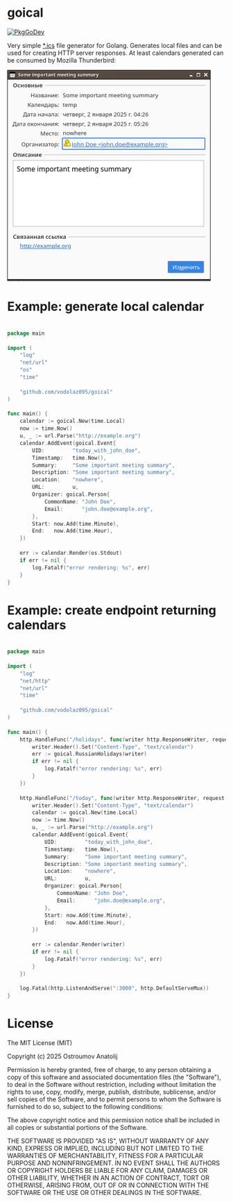 goical
=================================
[![PkgGoDev](https://pkg.go.dev/badge/github.com/vodolaz095/goical)](https://pkg.go.dev/github.com/vodolaz095/goical?tab=doc)

Very simple [*.ics]((https://en.wikipedia.org/wiki/ICalendar)) file generator for Golang.
Generates local files and can be used for creating HTTP server responses.
At least calendars generated can be consumed by Mozilla Thunderbird:

![screenshot.png](screenshot.png)


Example: generate local calendar
=================================

```go

package main

import (
	"log"
	"net/url"
	"os"
	"time"

	"github.com/vodolaz095/goical"
)

func main() {
	calendar := goical.New(time.Local)
	now := time.Now()
	u, _ := url.Parse("http://example.org")
	calendar.AddEvent(goical.Event{
		UID:         "today_with_john_doe",
		Timestamp:   time.Now(),
		Summary:     "Some important meeting summary",
		Description: "Some important meeting summary",
		Location:    "nowhere",
		URL:         u,
		Organizer: goical.Person{
			CommonName: "John Doe",
			Email:      "john.doe@example.org",
		},
		Start: now.Add(time.Minute),
		End:   now.Add(time.Hour),
	})

	err := calendar.Render(os.Stdout)
	if err != nil {
		log.Fatalf("error rendering: %s", err)
	}
}

```

Example: create endpoint returning calendars
=================================

```go

package main

import (
	"log"
	"net/http"
	"net/url"
	"time"

	"github.com/vodolaz095/goical"
)

func main() {
	http.HandleFunc("/holidays", func(writer http.ResponseWriter, request *http.Request) {
		writer.Header().Set("Content-Type", "text/calendar")
		err := goical.RussianHolidays(writer)
		if err != nil {
			log.Fatalf("error rendering: %s", err)
		}
	})

	http.HandleFunc("/today", func(writer http.ResponseWriter, request *http.Request) {
		writer.Header().Set("Content-Type", "text/calendar")
		calendar := goical.New(time.Local)
		now := time.Now()
		u, _ := url.Parse("http://example.org")
		calendar.AddEvent(goical.Event{
			UID:         "today_with_john_doe",
			Timestamp:   time.Now(),
			Summary:     "Some important meeting summary",
			Description: "Some important meeting summary",
			Location:    "nowhere",
			URL:         u,
			Organizer: goical.Person{
				CommonName: "John Doe",
				Email:      "john.doe@example.org",
			},
			Start: now.Add(time.Minute),
			End:   now.Add(time.Hour),
		})

		err := calendar.Render(writer)
		if err != nil {
			log.Fatalf("error rendering: %s", err)
		}
	})

	log.Fatal(http.ListenAndServe(":3000", http.DefaultServeMux))
}
```


License
=================

The MIT License (MIT)

Copyright (c) 2025 Ostroumov Anatolij <ostroumov095 at gmail dot com>

Permission is hereby granted, free of charge, to any person obtaining a copy of
this software and associated documentation files (the "Software"), to deal in
the Software without restriction, including without limitation the rights to
use, copy, modify, merge, publish, distribute, sublicense, and/or sell copies of
the Software, and to permit persons to whom the Software is furnished to do so,
subject to the following conditions:

The above copyright notice and this permission notice shall be included in all
copies or substantial portions of the Software.

THE SOFTWARE IS PROVIDED "AS IS", WITHOUT WARRANTY OF ANY KIND, EXPRESS OR
IMPLIED, INCLUDING BUT NOT LIMITED TO THE WARRANTIES OF MERCHANTABILITY, FITNESS
FOR A PARTICULAR PURPOSE AND NONINFRINGEMENT. IN NO EVENT SHALL THE AUTHORS OR
COPYRIGHT HOLDERS BE LIABLE FOR ANY CLAIM, DAMAGES OR OTHER LIABILITY, WHETHER
IN AN ACTION OF CONTRACT, TORT OR OTHERWISE, ARISING FROM, OUT OF OR IN
CONNECTION WITH THE SOFTWARE OR THE USE OR OTHER DEALINGS IN THE SOFTWARE.
